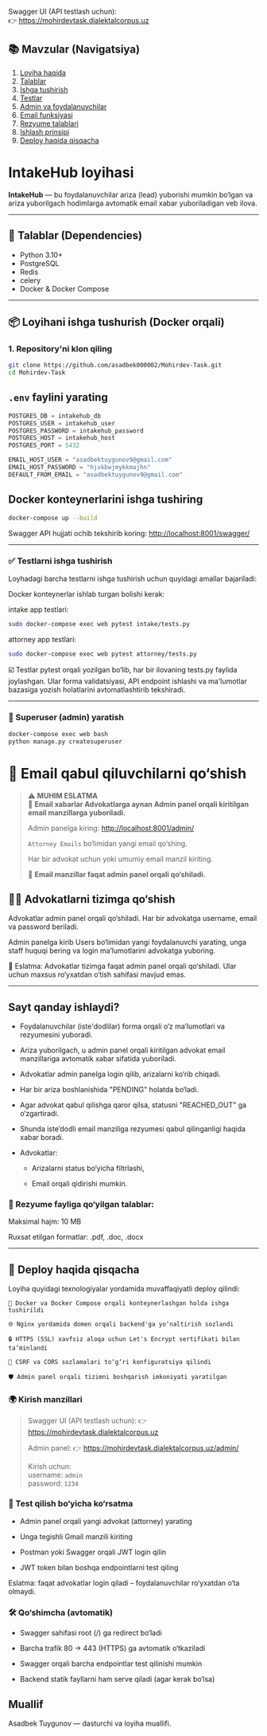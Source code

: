 Swagger UI (API testlash uchun):  
 👉 https://mohirdevtask.dialektalcorpus.uz

## 📚 Mavzular (Navigatsiya)


1. [Loyiha haqida](#intakehub-loyihasi)  
2. [Talablar](#-talablar-dependencies)  
3. [Ishga tushirish](#-loyihani-ishga-tushurish-docker-orqali)  
4. [Testlar](#-testlarni-ishga-tushirish)  
5. [Admin va foydalanuvchilar](#-superuser-admin-yaratish)  
6. [Email funksiyasi](#-email-qabul-qiluvchilarni-qoshish)  
7. [Rezyume talablari](#-rezyume-fayliga-qoyilgan-talablar)  
8. [Ishlash prinsipi](#sayt-qanday-ishlaydi)
9. [Deploy haqida qisqacha](#-deploy-haqida-qisqacha)


# IntakeHub loyihasi

**IntakeHub** — bu foydalanuvchilar ariza (lead) yuborishi mumkin bo‘lgan va ariza yuborilgach hodimlarga avtomatik
email xabar yuboriladigan veb ilova.

---

## 🔧 Talablar (Dependencies)

- Python 3.10+
- PostgreSQL
- Redis
- celery
- Docker & Docker Compose

---

## 📦 Loyihani ishga tushurish (Docker orqali)

### 1. Repository'ni klon qiling

```bash
git clone https://github.com/asadbek000002/Mohirdev-Task.git
cd Mohirdev-Task
```

## `.env` faylini yarating

```python
POSTGRES_DB = intakehub_db
POSTGRES_USER = intakehub_user
POSTGRES_PASSWORD = intakehub_password
POSTGRES_HOST = intakehub_host
POSTGRES_PORT = 5432

EMAIL_HOST_USER = "asadbektuygunov9@gmail.com"
EMAIL_HOST_PASSWORD = "hjvkbwjmykkmajhn"
DEFAULT_FROM_EMAIL = "asadbektuygunov9@gmail.com"
```

## Docker konteynerlarini ishga tushiring

```bash
docker-compose up --build
```

Swagger API hujjati ochib tekshirib koring: [http://localhost:8001/swagger/](http://localhost:8001/swagger/)

---- 

### ✅ Testlarni ishga tushirish

Loyhadagi barcha testlarni ishga tushirish uchun quyidagi amallar bajariladi:

Docker konteynerlar ishlab turgan bolishi kerak:

intake app testlari:

```bash
sudo docker-compose exec web pytest intake/tests.py
```

attorney app testlari:

```bash
sudo docker-compose exec web pytest attorney/tests.py
```

☑️ Testlar pytest orqali yozilgan bo‘lib, har bir ilovaning tests.py faylida joylashgan. Ular forma validatsiyasi, API
endpoint ishlashi va ma'lumotlar bazasiga yozish holatlarini avtomatlashtirib tekshiradi.

---

### 👤 Superuser (admin) yaratish

```bash
docker-compose exec web bash
python manage.py createsuperuser
```

# 📩 Email qabul qiluvchilarni qo‘shish

> ⚠️ **MUHIM ESLATMA**  
> 📌 **Email xabarlar Advokatlarga aynan Admin panel orqali kiritilgan email manzillarga yuboriladi.**
>
> Admin panelga kiring: [http://localhost:8001/admin/](http://localhost:8001/admin/)
>
> `Attorney Emails` bo‘limidan yangi email qo‘shing.
>
> Har bir advokat uchun yoki umumiy email manzil kiriting.
>
> 📌 **Email manzillar faqat admin panel orqali qo‘shiladi.**

## 👨‍⚖️ Advokatlarni tizimga qo‘shish

Advokatlar admin panel orqali qo‘shiladi. Har bir advokatga username, email va password beriladi.

Admin panelga kirib Users bo‘limidan yangi foydalanuvchi yarating, unga staff huquqi bering va login ma’lumotlarini
advokatga yuboring.

📌 Eslatma: Advokatlar tizimga faqat admin panel orqali qo‘shiladi. Ular uchun maxsus ro‘yxatdan o‘tish sahifasi mavjud
emas.

----

## Sayt qanday ishlaydi?

- Foydalanuvchilar (iste'dodlilar) forma orqali o‘z ma’lumotlari va rezyumesini yuboradi.

- Ariza yuborilgach, u admin panel orqali kiritilgan advokat email manzillariga avtomatik xabar sifatida yuboriladi.

- Advokatlar admin panelga login qilib, arizalarni ko‘rib chiqadi.

- Har bir ariza boshlanishida "PENDING" holatda bo‘ladi.

- Agar advokat qabul qilishga qaror qilsa, statusni "REACHED_OUT" ga o‘zgartiradi.

- Shunda iste’dodli email manziliga rezyumesi qabul qilinganligi haqida xabar boradi.

- Advokatlar:

    - Arizalarni status bo‘yicha filtrlashi,

    - Email orqali qidirishi mumkin.

### 📎 Rezyume fayliga qo‘yilgan talablar:

Maksimal hajm: 10 MB

Ruxsat etilgan formatlar: .pdf, .doc, .docx

---

## 🚀 Deploy haqida qisqacha

Loyiha quyidagi texnologiyalar yordamida muvaffaqiyatli deploy qilindi:

    🐳 Docker va Docker Compose orqali konteynerlashgan holda ishga tushirildi

    🌐 Nginx yordamida domen orqali backend'ga yo‘naltirish sozlandi

    🔒 HTTPS (SSL) xavfsiz aloqa uchun Let's Encrypt sertifikati bilan ta’minlandi

    🔐 CSRF va CORS sozlamalari to‘g‘ri konfiguratsiya qilindi

    🛡️ Admin panel orqali tizimni boshqarish imkoniyati yaratilgan

### 🌍 Kirish manzillari

>    Swagger UI (API testlash uchun):
>    👉 https://mohirdevtask.dialektalcorpus.uz
>
>    Admin panel:
>    👉 https://mohirdevtask.dialektalcorpus.uz/admin/
>
>    Kirish uchun:  
>    username: `admin`  
>    password: `1234`
 
### 🧪 Test qilish bo‘yicha ko‘rsatma

- Admin panel orqali yangi advokat (attorney) yarating

- Unga tegishli Gmail manzili kiriting

- Postman yoki Swagger orqali JWT login qilin

- JWT token bilan boshqa endpointlarni test qiling

Eslatma: faqat advokatlar login qiladi – foydalanuvchilar ro‘yxatdan o‘ta olmaydi.

### 🛠 Qo‘shimcha (avtomatik)

- Swagger sahifasi root (/) ga redirect bo‘ladi

- Barcha trafik 80 → 443 (HTTPS) ga avtomatik o‘tkaziladi

- Swagger orqali barcha endpointlar test qilinishi mumkin

- Backend statik fayllarni ham serve qiladi (agar kerak bo‘lsa)



## Muallif

Asadbek Tuygunov — dasturchi va loyiha muallifi.



